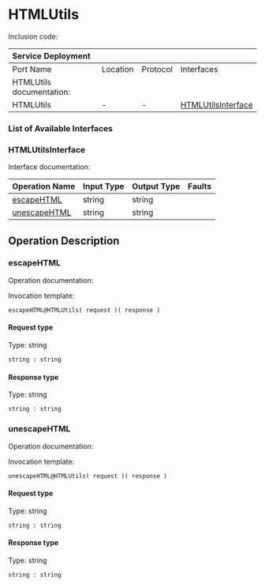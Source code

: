 <!-- cSpell:disable -->
<!-- markdownlint-disable -->
<!-- editorconfig-checker-disable -->
# HTMLUtils

Inclusion code:

| Service Deployment       |          |          |                                                        |
|:-------------------------|:---------|:---------|:-------------------------------------------------------|
| Port Name                | Location | Protocol | Interfaces                                             |
| HTMLUtils documentation: |          |          |                                                        |
| HTMLUtils                | -        | -        | [HTMLUtilsInterface](html_utils.md#HTMLUtilsInterface) |

### List of Available Interfaces

### HTMLUtilsInterface <a id="HTMLUtilsInterface"></a>

Interface documentation:

| Operation Name                             | Input Type | Output Type | Faults |
|:-------------------------------------------|:-----------|:------------|:-------|
| [escapeHTML](html_utils.md#escapeHTML)     | string     | string      |        |
| [unescapeHTML](html_utils.md#unescapeHTML) | string     | string      |        |

## Operation Description

### escapeHTML <a id="escapeHTML"></a>

Operation documentation:

Invocation template:

```jolie
escapeHTML@HTMLUtils( request )( response )
```

#### Request type

Type: string

`string : string`

#### Response type

Type: string

`string : string`

### unescapeHTML <a id="unescapeHTML"></a>

Operation documentation:

Invocation template:

```jolie
unescapeHTML@HTMLUtils( request )( response )
```

#### Request type

Type: string

`string : string`

#### Response type

Type: string

`string : string`
